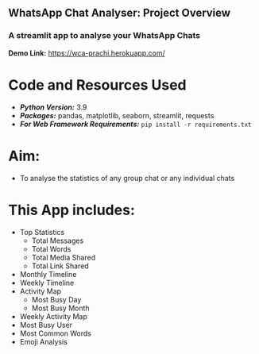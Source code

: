 ## WhatsApp Chat Analyser: Project Overview
### A streamlit app to analyse your WhatsApp Chats
__Demo Link:__ https://wca-prachi.herokuapp.com/

# Code and Resources Used
- ***Python Version:*** 3.9
- ***Packages:*** pandas, matplotlib, seaborn, streamlit, requests
- ***For Web Framework Requirements:*** ```pip install -r requirements.txt```

# Aim:
* To analyse the statistics of any group chat or any individual chats

# This App includes:
* Top Statistics
   * Total Messages
   * Total Words
   * Total Media Shared
   * Total Link Shared
* Monthly Timeline
* Weekly Timeline
* Activity Map
  * Most Busy Day
  * Most Busy Month
* Weekly Activity Map
* Most Busy User
* Most Common Words
* Emoji Analysis


